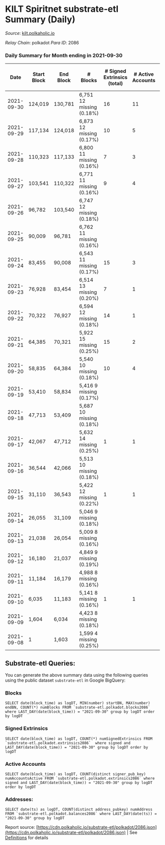 # KILT Spiritnet substrate-etl Summary (Daily)

_Source_: [kilt.polkaholic.io](https://kilt.polkaholic.io)

*Relay Chain*: polkadot
*Para ID*: 2086



### Daily Summary for Month ending in 2021-09-30


| Date | Start Block | End Block | # Blocks | # Signed Extrinsics (total) | # Active Accounts | # Passive | # New | # Addresses with Balances | # Events | # Transfers | # XCM Transfers In | # XCM Transfers Out |
| ---- | ----------- | --------- | -------- | --------------------------- | ----------------- | --------- | ----- | ------------------------- | -------- | ----------- | ------------------ | ------------------- |
| 2021-09-30 | 124,019 | 130,781 | 6,751 12 missing (0.18%) | 16 | 11 |  |  |  | 23,811 | 1 ($940,959.00) |   |   |
| 2021-09-29 | 117,134 | 124,018 | 6,873 12 missing (0.17%) | 10 | 5 |  |  |  | 22,437 |   |   |   |
| 2021-09-28 | 110,323 | 117,133 | 6,800 11 missing (0.16%) | 7 | 3 |  |  |  | 20,823 |   |   |   |
| 2021-09-27 | 103,541 | 110,322 | 6,771 11 missing (0.16%) | 9 | 4 |  |  |  | 20,838 | 6 ($2,194,946.83) |   |   |
| 2021-09-26 | 96,782 | 103,540 | 6,747 12 missing (0.18%) |  |  |  |  |  | 20,652 |   |   |   |
| 2021-09-25 | 90,009 | 96,781 | 6,762 11 missing (0.16%) |  |  |  |  |  | 20,717 |   |   |   |
| 2021-09-24 | 83,455 | 90,008 | 6,543 11 missing (0.17%) | 15 | 3 |  |  |  | 20,013 | 5 ($27,722,232.95) |   |   |
| 2021-09-23 | 76,928 | 83,454 | 6,514 13 missing (0.20%) | 7 | 1 |  |  |  | 19,620 |   |   |   |
| 2021-09-22 | 70,322 | 76,927 | 6,594 12 missing (0.18%) | 14 | 1 |  |  |  | 20,223 |   |   |   |
| 2021-09-21 | 64,385 | 70,321 | 5,922 15 missing (0.25%) | 15 | 2 |  |  |  | 18,084 |   |   |   |
| 2021-09-20 | 58,835 | 64,384 | 5,540 10 missing (0.18%) | 10 | 4 |  |  |  | 16,651 | 2 ($2,456,072.36) |   |   |
| 2021-09-19 | 53,410 | 58,834 | 5,416 9 missing (0.17%) |  |  |  |  |  | 16,248 |   |   |   |
| 2021-09-18 | 47,713 | 53,409 | 5,687 10 missing (0.18%) |  |  |  |  |  | 17,061 |   |   |   |
| 2021-09-17 | 42,067 | 47,712 | 5,632 14 missing (0.25%) | 1 | 1 |  |  |  | 16,898 |   |   |   |
| 2021-09-16 | 36,544 | 42,066 | 5,513 10 missing (0.18%) |  |  |  |  |  | 16,539 |   |   |   |
| 2021-09-15 | 31,110 | 36,543 | 5,422 12 missing (0.22%) | 1 | 1 |  |  |  | 16,268 |   |   |   |
| 2021-09-14 | 26,055 | 31,109 | 5,046 9 missing (0.18%) |  |  |  |  |  | 15,138 |   |   |   |
| 2021-09-13 | 21,038 | 26,054 | 5,009 8 missing (0.16%) |  |  |  |  |  | 15,027 |   |   |   |
| 2021-09-12 | 16,180 | 21,037 | 4,849 9 missing (0.19%) |  |  |  |  |  | 14,547 |   |   |   |
| 2021-09-11 | 11,184 | 16,179 | 4,988 8 missing (0.16%) |  |  |  |  |  | 14,964 |   |   |   |
| 2021-09-10 | 6,035 | 11,183 | 5,141 8 missing (0.16%) | 1 | 1 |  |  |  | 15,424 |   |   |   |
| 2021-09-09 | 1,604 | 6,034 | 4,423 8 missing (0.18%) |  |  |  |  |  | 13,269 |   |   |   |
| 2021-09-08 | 1 | 1,603 | 1,599 4 missing (0.25%) |  |  |  |  |  | 4,797 |   |   |   |

## Substrate-etl Queries:
You can generate the above summary data using the following queries using the public dataset `substrate-etl` in Google BigQuery:


### Blocks
```
SELECT date(block_time) as logDT, MIN(number) startBN, MAX(number) endBN, COUNT(*) numBlocks FROM `substrate-etl.polkadot.blocks2086`  where LAST_DAY(date(block_time)) = "2021-09-30" group by logDT order by logDT
```


### Signed Extrinsics
```
SELECT date(block_time) as logDT, COUNT(*) numSignedExtrinsics FROM `substrate-etl.polkadot.extrinsics2086`  where signed and LAST_DAY(date(block_time)) = "2021-09-30" group by logDT order by logDT
```


### Active Accounts
```
SELECT date(block_time) as logDT, COUNT(distinct signer_pub_key) numAccountsActive FROM `substrate-etl.polkadot.extrinsics2086` where signed and LAST_DAY(date(block_time)) = "2021-09-30" group by logDT order by logDT
```


### Addresses:
```
SELECT date(ts) as logDT, COUNT(distinct address_pubkey) numAddress FROM `substrate-etl.polkadot.balances2086` where LAST_DAY(date(ts)) = "2021-09-30" group by logDT
```



Report source: [https://cdn.polkaholic.io/substrate-etl/polkadot/2086.json](https://cdn.polkaholic.io/substrate-etl/polkadot/2086.json) | See [Definitions](/DEFINITIONS.md) for details
